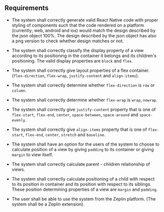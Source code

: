## Requirements
* The system shall correctly generate valid React Native code with proper styling of components such that the code rendered on a platform (currently; web, android and ios) would match the
design described by the json object 100%. The design described by the json object has also a png version to check whether design matches or not.
* The system shall correctly classify the display property of a view according to its positioning in the container it belongs and its children's positioning. The valid display properties are `block` and `flex`.
* The system shall correctly give layout properties of a flex container. (`flex-direction`, `flex-wrap`, `justify-content` and `align-items`).
* The system shall correctly determine whether `flex-direction` is `row` or `column`.
* The system shall correctly determine whether `flex-wrap` is `wrap`, `nowrap`.
* The system shall correctly give `justify-content` property that is one of `flex-start`, `flex-end`, `center`, `space-between`, `space-around` and `space-evenly`.
* The system shall correctly give `align-items` property that is one of `flex-start`, `flex-end`, `center`, `stretch` and `baseline`.

* The system shall have an option for the users of the system to choose to calculate position of a view by giving `padding` to its container or giving `margin` to view itself.
* The system shall correctly calculate parent - children relationship of views.
* The system shall correctly calculate positioning of a child with respect to its position in container and its position with respect to its siblings. These position determining properties of a view are `margin` and `padding`.

* The user shall be able to use the system from the Zeplin platform. (The system shall be a Zeplin extension).